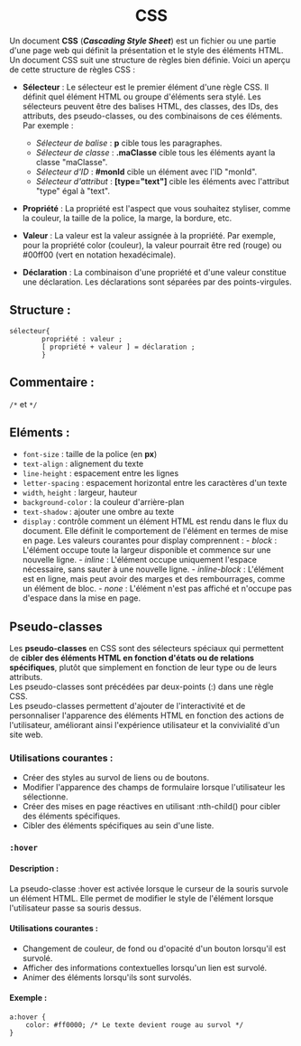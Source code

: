 # <center> CSS </center> 

Un document **CSS** (***Cascading Style Sheet***) est un fichier ou une partie d'une page web qui définit la présentation et le style des éléments HTML. Un document CSS suit une structure de règles bien définie. Voici un aperçu de cette structure de règles CSS :

- **Sélecteur** : Le sélecteur est le premier élément d'une règle CSS. Il définit quel élément HTML ou groupe d'éléments sera stylé. Les sélecteurs peuvent être des balises HTML, des classes, des IDs, des attributs, des pseudo-classes, ou des combinaisons de ces éléments. Par exemple :
  - *Sélecteur de balise* : **p** cible tous les paragraphes.
  - *Sélecteur de classe* : **.maClasse** cible tous les éléments ayant la classe "maClasse".
  - *Sélecteur d'ID* : **#monId** cible un élément avec l'ID "monId".
  - *Sélecteur d'attribut* : **[type="text"]** cible les éléments avec l'attribut "type" égal à "text".
- **Propriété** : La propriété est l'aspect que vous souhaitez styliser, comme la couleur, la taille de la police, la marge, la bordure, etc.

- **Valeur** : La valeur est la valeur assignée à la propriété. Par exemple, pour la propriété color (couleur), la valeur pourrait être red (rouge) ou #00ff00 (vert en notation hexadécimale).

- **Déclaration** : La combinaison d'une propriété et d'une valeur constitue une déclaration. Les déclarations sont séparées par des points-virgules.

## Structure : 

```
sélecteur{  
        propriété : valeur ;  
        [ propriété + valeur ] = déclaration ;  
        }
```


## Commentaire : 
`/*` et `*/`

## Eléments :

- `font-size` : taille de la police (en **px**)
- `text-align` : alignement du texte
- `line-height` : espacement entre les lignes
- `letter-spacing` : espacement horizontal entre les caractères d'un texte
- `width`, `height` : largeur, hauteur
- `background-color` : la couleur d'arrière-plan
- `text-shadow` : ajouter une ombre au texte
- `display` : contrôle comment un élément HTML est rendu dans le flux du document. Elle définit le comportement de l'élément en termes de mise en page. 
    Les valeurs courantes pour display comprennent :
      - *block* : L'élément occupe toute la largeur disponible et commence sur une nouvelle ligne.
      - *inline* : L'élément occupe uniquement l'espace nécessaire, sans sauter à une nouvelle ligne.
      - *inline-block* : L'élément est en ligne, mais peut avoir des marges et des rembourrages, comme un élément de bloc.
      - *none* : L'élément n'est pas affiché et n'occupe pas d'espace dans la mise en page.


## Pseudo-classes 
Les **pseudo-classes** en CSS sont des sélecteurs spéciaux qui permettent de **cibler des éléments HTML en fonction d'états ou de relations spécifiques**, plutôt que simplement en fonction de leur type ou de leurs attributs.  
Les pseudo-classes sont précédées par deux-points (:) dans une règle CSS.  
Les pseudo-classes permettent d'ajouter de l'interactivité et de personnaliser l'apparence des éléments HTML en fonction des actions de l'utilisateur, améliorant ainsi l'expérience utilisateur et la convivialité d'un site web.

### Utilisations courantes :
- Créer des styles au survol de liens ou de boutons.
- Modifier l'apparence des champs de formulaire lorsque l'utilisateur les sélectionne.
- Créer des mises en page réactives en utilisant :nth-child() pour cibler des éléments spécifiques.
- Cibler des éléments spécifiques au sein d'une liste.

### `:hover`

#### Description : 
La pseudo-classe :hover est activée lorsque le curseur de la souris survole un élément HTML. Elle permet de modifier le style de l'élément lorsque l'utilisateur passe sa souris dessus.

#### Utilisations courantes :
- Changement de couleur, de fond ou d'opacité d'un bouton lorsqu'il est survolé.
- Afficher des informations contextuelles lorsqu'un lien est survolé.
- Animer des éléments lorsqu'ils sont survolés.

#### Exemple :
```
a:hover {
    color: #ff0000; /* Le texte devient rouge au survol */
}
```

